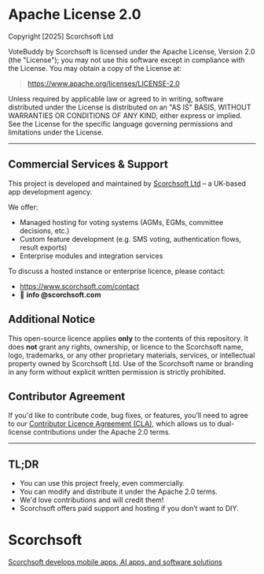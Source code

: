 # Apache License 2.0

Copyright [2025] Scorchsoft Ltd

VoteBuddy by Scorchsoft is licensed under the Apache License, Version 2.0 (the "License");
you may not use this software except in compliance with the License.
You may obtain a copy of the License at:

> https://www.apache.org/licenses/LICENSE-2.0

Unless required by applicable law or agreed to in writing, software
distributed under the License is distributed on an "AS IS" BASIS,
WITHOUT WARRANTIES OR CONDITIONS OF ANY KIND, either express or implied.
See the License for the specific language governing permissions and
limitations under the License.

---

## Commercial Services & Support

This project is developed and maintained by [Scorchsoft Ltd](https://www.scorchsoft.com) – a UK-based app development agency.

We offer:
- Managed hosting for voting systems (AGMs, EGMs, committee decisions, etc.)
- Custom feature development (e.g. SMS voting, authentication flows, result exports)
- Enterprise modules and integration services

To discuss a hosted instance or enterprise licence, please contact:
- https://www.scorchsoft.com/contact
- 📧 **info @scorchsoft.com**

## Additional Notice

This open-source licence applies **only** to the contents of this repository. It does **not** grant any rights, ownership, or licence to the Scorchsoft name, logo, trademarks, or any other proprietary materials, services, or intellectual property owned by Scorchsoft Ltd. Use of the Scorchsoft name or branding in any form without explicit written permission is strictly prohibited.

## Contributor Agreement

If you'd like to contribute code, bug fixes, or features, you’ll need to agree to our
[Contributor Licence Agreement (CLA)](./CLA.md), which allows us to dual-license
contributions under the Apache 2.0 terms.

---

## TL;DR

- You can use this project freely, even commercially.
- You can modify and distribute it under the Apache 2.0 terms.
- We'd love contributions and will credit them!
- Scorchsoft offers paid support and hosting if you don’t want to DIY.

# Scorchsoft

[Scorchsoft develops mobile apps, AI apps, and software solutions](https://www.scorchsoft.com)
